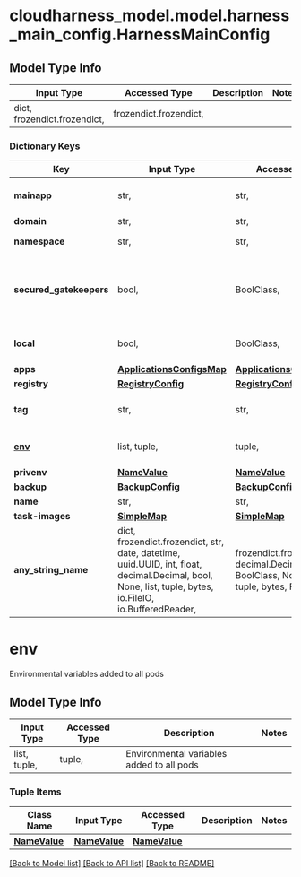 # cloudharness_model.model.harness_main_config.HarnessMainConfig

## Model Type Info
Input Type | Accessed Type | Description | Notes
------------ | ------------- | ------------- | -------------
dict, frozendict.frozendict,  | frozendict.frozendict,  |  | 

### Dictionary Keys
Key | Input Type | Accessed Type | Description | Notes
------------ | ------------- | ------------- | ------------- | -------------
**mainapp** | str,  | str,  | Defines the app to map to the root domain | 
**domain** | str,  | str,  | The root domain | 
**namespace** | str,  | str,  | The K8s namespace. | 
**secured_gatekeepers** | bool,  | BoolClass,  | Enables/disables Gatekeepers on secured applications. Set to false for testing/development | 
**local** | bool,  | BoolClass,  | If set to true, local DNS mapping is added to pods. | 
**apps** | [**ApplicationsConfigsMap**](ApplicationsConfigsMap.md) | [**ApplicationsConfigsMap**](ApplicationsConfigsMap.md) |  | 
**registry** | [**RegistryConfig**](RegistryConfig.md) | [**RegistryConfig**](RegistryConfig.md) |  | [optional] 
**tag** | str,  | str,  | Docker tag used to push/pull the built images. | [optional] 
**[env](#env)** | list, tuple,  | tuple,  | Environmental variables added to all pods | [optional] 
**privenv** | [**NameValue**](NameValue.md) | [**NameValue**](NameValue.md) |  | [optional] 
**backup** | [**BackupConfig**](BackupConfig.md) | [**BackupConfig**](BackupConfig.md) |  | [optional] 
**name** | str,  | str,  | Base name | [optional] 
**task-images** | [**SimpleMap**](SimpleMap.md) | [**SimpleMap**](SimpleMap.md) |  | [optional] 
**any_string_name** | dict, frozendict.frozendict, str, date, datetime, uuid.UUID, int, float, decimal.Decimal, bool, None, list, tuple, bytes, io.FileIO, io.BufferedReader,  | frozendict.frozendict, str, decimal.Decimal, BoolClass, NoneClass, tuple, bytes, FileIO | any string name can be used but the value must be the correct type | [optional]

# env

Environmental variables added to all pods

## Model Type Info
Input Type | Accessed Type | Description | Notes
------------ | ------------- | ------------- | -------------
list, tuple,  | tuple,  | Environmental variables added to all pods | 

### Tuple Items
Class Name | Input Type | Accessed Type | Description | Notes
------------- | ------------- | ------------- | ------------- | -------------
[**NameValue**](NameValue.md) | [**NameValue**](NameValue.md) | [**NameValue**](NameValue.md) |  | 

[[Back to Model list]](../../README.md#documentation-for-models) [[Back to API list]](../../README.md#documentation-for-api-endpoints) [[Back to README]](../../README.md)

